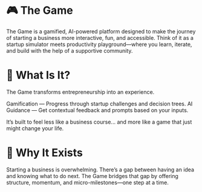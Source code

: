 # 🎮 The Game
The Game is a gamified, AI-powered platform designed to make the journey of starting a business more interactive, fun, and accessible. Think of it as a startup simulator meets productivity playground—where you learn, iterate, and build with the help of a supportive community.

# 🚀 What Is It?
The Game transforms entrepreneurship into an experience.

Gamification — Progress through startup challenges and decision trees.
AI Guidance — Get contextual feedback and prompts based on your inputs.

It’s built to feel less like a business course... and more like a game that just might change your life.

# 🧠 Why It Exists
Starting a business is overwhelming. There’s a gap between having an idea and knowing what to do next.
The Game bridges that gap by offering structure, momentum, and micro-milestones—one step at a time.

